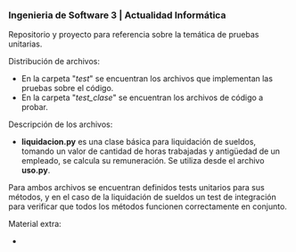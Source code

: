 ### Ingenieria de Software 3 | Actualidad Informática

Repositorio y proyecto para referencia sobre la temática de pruebas unitarias.

Distribución de archivos:

* En la carpeta "_test_" se encuentran los archivos que implementan las pruebas sobre el código.
* En la carpeta "_test_clase_" se encuentran los archivos de código a probar.

Descripción de los archivos:

* __liquidacion.py__ es una clase básica para liquidación de sueldos, tomando un valor de cantidad de horas trabajadas y antigüedad de un empleado, se calcula su remuneración. Se utiliza desde el archivo **uso.py**.

Para ambos archivos se encuentran definidos tests unitarios para sus métodos, y en el caso de la liquidación de sueldos un test de integración para verificar que todos los métodos funcionen correctamente en conjunto.

Material extra:

+ [Tutorial]:(https://realpython.com/pytest-python-testing/)